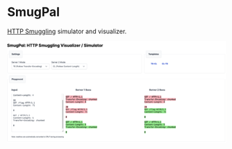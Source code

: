 # SmugPal

[HTTP Smuggling](https://portswigger.net/web-security/request-smuggling) simulator and visualizer.

![](docs/screenshot.png)
